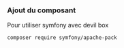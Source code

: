### Ajout du composant

Pour utiliser symfony avec devil box

```
composer require symfony/apache-pack
```
